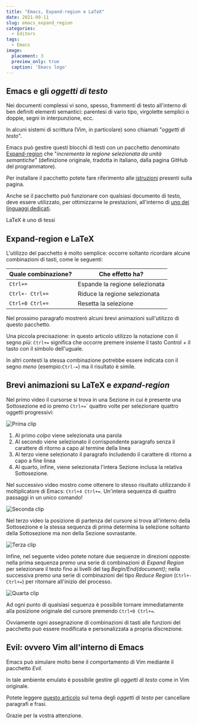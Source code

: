 ```yaml
---
title: "Emacs, Expand-region e LaTeX"
date: 2021-09-11
slug: emacs_expand_region
categories:
  - Editors
tags:
  - Emacs
image:
  placement: 3
  preview_only: true 
  caption: 'Emacs logo'
---
```




## Emacs e gli *oggetti di testo*

Nei documenti complessi vi sono, spesso, frammenti di testo all'interno di ben definiti elementi semantici: parentesi di vario tipo, virgolette semplici o doppie, segni in interpunzione, ecc. 

In alcuni sistemi di scrittura (Vim, in particolare) sono chiamati "*oggetti di testo*".

Emacs  può gestire questi blocchi di testi con un pacchetto denominato [Expand-region](https://github.com/magnars/expand-region.el) che "*incrementa la regione selezionata da unità semantiche*" (definizione originale, tradotta in italiano, dalla pagina GitHub del programmatore).
 
Per installare il pacchetto potete fare riferimento alle [istruzioni](https://github.com/magnars/expand-region.el#installationw) presenti sulla pagina.

Anche se il pacchetto può funzionare con qualsiasi documento di testo,   deve essere utilizzato, per ottimizzarne le prestazioni,  all'interno di [uno dei linguaggi dedicati](https://github.com/magnars/expand-region.el#language-support).

LaTeX è uno di tessi

## Expand-region e LaTeX

L'utilizzo del pacchetto è molto semplice: occorre soltanto ricordare alcune combinazioni di tasti, come le seguenti:

| Quale combinazione? | Che effetto ha?                |
|---------------------|--------------------------------|
| `Ctrl+=`            | Espande la regione selezionata |
| `Ctrl+- Ctrl+=`     | Riduce la regione selezionata  |
| `Ctrl+0 Ctrl+=`     | Resetta la selezione           |

Nel prossimo paragrafo mostrerò alcuni brevi animazioni sull'utilizzo di questo pacchetto.

Una piccola precisazione: in questo articolo utilizzo la notazione con il segno *più*: `Ctrl+=` significa che occorre premere insieme il tasto Control + il tasto con il simbolo dell'uguale.

In altri contesti la stessa combinazione potrebbe essere indicata con il segno *meno* (esempio:`Ctrl-=`) ma il risultato è simile.

## Brevi animazioni su LaTeX e *expand-region*

Nel primo video il cursorse si trova in una Sezione in cui è presente una Sottosezione ed io premo `Ctrl+=`\` quattro volte per selezionare quattro oggetti progressivi:

![Prima clip](emacs-expand-region1.gif)

1. Al  primo *colpo* viene selezionata una parola
2. Al secondo viene selezionato il corrispondente paragrafo senza il carattere di ritorno a capo al termine della linea
3. Al terzo viene selezionato il paragrafo includendo il carattere di ritorno a capo a fine linea
4. Al quarto, infine, viene selezionata l'intera Sezione inclusa la relativa Sottosezione.

Nel successivo video mostro come ottenere lo stesso risultato utilizzando il moltiplicatore di Emacs:  `Ctrl+4 Ctrl+=`. Un'intera sequenza di quattro passaggi in un unico comando!

![Seconda clip](emacs-expand-region2.gif)

Nel terzo video la posizione di partenza del cursore si trova all'interno della Sottosezione e la stessa sequenza di prima determina la selezione soltanto della Sottosezione ma non della Sezione sovrastante.

![Terza clip](emacs-expand-region3.gif)

Infine, nel seguente video potete notare due sequenze in direzioni opposte: nella prima sequenza premo una serie di combinazioni di *Expand Region* per selezionare il testo fino ai livelli del tag  *Begin/End{document}*; nella successiva premo una serie di combinazioni del tipo *Reduce Region*  (`Ctrl+- Ctrl+=`) per ritornare all'inizio del processo.

![Quarta clip](emacs-expand-region4.gif)

Ad ogni punto di qualsiasi sequenza è possibile tornare immediatamente alla posizione originale del cursore premendo `Ctrl+0 Ctrl+=`.

Ovviamente ogni assegnazione di combinazioni di tasti alle funzioni del pacchetto può essere modificata e personalizzata a propria discrezione.

## Evil: ovvero Vim all'interno di Emacs

Emacs può simulare molto bene il comportamento di Vim mediante il pacchetto *Evil*.

In tale ambiente emulato è possibile gestire gli *oggetti di testo* come in Vim originale.

Potete leggere [questo articolo](https://francopasut.netlify.app/it/post/vim_delete_sentences/) sul tema degli *oggetti di testo* per cancellare paragrafi e frasi.

Grazie per la vostra attenzione.
